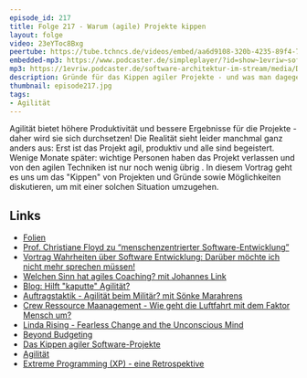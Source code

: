 ```yaml
---
episode_id: 217
title: Folge 217 - Warum (agile) Projekte kippen
layout: folge
video: 23eYToc8Bxg
peertube: https://tube.tchncs.de/videos/embed/aa6d9108-320b-4235-89f4-788218b9cf8a
embedded-mp3: https://www.podcaster.de/simpleplayer/?id=show~1evriw~software-architektur-im-stream~pod-90bcfbb4983b1053fdb1a30d75&v=1716540824
mp3: https://1evriw.podcaster.de/software-architektur-im-stream/media/Das_Kippen_agiler_Projekte.mp3
description: Gründe für das Kippen agiler Projekte - und was man dagegen tun kann.
thumbnail: episode217.jpg
tags:
- Agilität
---
```


Agilität bietet höhere Produktivität und bessere Ergebnisse für die
Projekte - daher wird sie sich durchsetzen! Die Realität sieht leider
manchmal ganz anders aus: Erst ist das Projekt agil, produktiv und
alle sind begeistert. Wenige Monate später: wichtige Personen haben
das Projekt verlassen und von den agilen Techniken ist nur noch wenig
übrig . In diesem Vortrag geht es uns um das "Kippen" von Projekten
und Gründe sowie Möglichkeiten diskutieren, um mit einer solchen
Situation umzugehen.

## Links

* [Folien](https://speakerdeck.com/ewolff/why-agile-projects-collapse)
* [Prof. Christiane Floyd zu “menschenzentrierter
  Software-Entwicklung”](/2021/07/09/folge66.html)
* [Vortrag Wahrheiten über Software Entwicklung: Darüber möchte ich
  nicht mehr sprechen
  müssen!](https://www.youtube.com/watch?v=rb8Qnfn8xD4)
* [Welchen Sinn hat agiles Coaching? mit Johannes
  Link](/2021/08/13/folge71.html)
* [Blog: Hilft "kaputte"
  Agilität?](https://www.heise.de/blog/Hilft-kaputte-Agilitaet-4599441.html)
* [Auftragstaktik - Agilität beim Militär? mit Sönke
  Marahrens](/2022/11/04/folge141.html)
* [Crew Ressource Maanagement - Wie geht die Luftfahrt mit dem Faktor
  Mensch um?](/2023/08/11/folge178.html)
* [Linda Rising - Fearless Change and the Unconscious Mind](/2021/02/11/folge49.html)
* [Beyond Budgeting](https://bbrt.org/)
* [Das Kippen agiler
  Software-Projekte](/2023/02/17/folge152.html)
* [Agilität](/2021/02/26/folge51.html)
* [Extreme Programming (XP) - eine Retrospektive](/2023/01/20/folge148.html)
